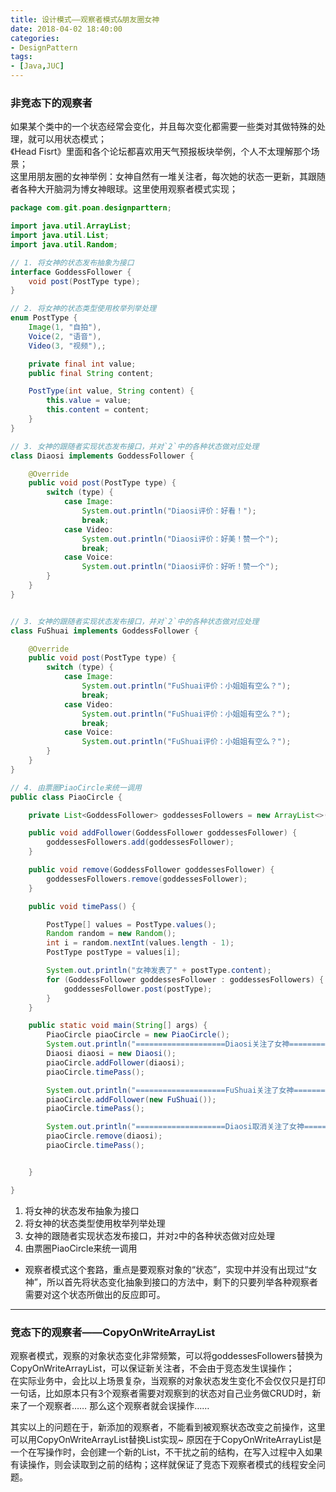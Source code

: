 ```yaml
---
title: 设计模式——观察者模式&朋友圈女神
date: 2018-04-02 18:40:00
categories:
- DesignPattern
tags:
- [Java,JUC]
---  
```


### 非竞态下的观察者
如果某个类中的一个状态经常会变化，并且每次变化都需要一些类对其做特殊的处理，就可以用状态模式；  
《Head Fisrt》里面和各个论坛都喜欢用天气预报板块举例，个人不太理解那个场景；  
这里用朋友圈的女神举例：女神自然有一堆关注者，每次她的状态一更新，其跟随者各种大开脑洞为博女神眼球。这里使用观察者模式实现；  

```java
package com.git.poan.designparttern;

import java.util.ArrayList;
import java.util.List;
import java.util.Random;

// 1. 将女神的状态发布抽象为接口
interface GoddessFollower {
    void post(PostType type);
}

// 2. 将女神的状态类型使用枚举列举处理
enum PostType {
    Image(1, "自拍"),
    Voice(2, "语音"),
    Video(3, "视频"),;

    private final int value;
    public final String content;

    PostType(int value, String content) {
        this.value = value;
        this.content = content;
    }
}

// 3. 女神的跟随者实现状态发布接口，并对`2`中的各种状态做对应处理
class Diaosi implements GoddessFollower {

    @Override
    public void post(PostType type) {
        switch (type) {
            case Image:
                System.out.println("Diaosi评价：好看！");
                break;
            case Video:
                System.out.println("Diaosi评价：好美！赞一个");
                break;
            case Voice:
                System.out.println("Diaosi评价：好听！赞一个");
        }
    }
}


// 3. 女神的跟随者实现状态发布接口，并对`2`中的各种状态做对应处理
class FuShuai implements GoddessFollower {

    @Override
    public void post(PostType type) {
        switch (type) {
            case Image:
                System.out.println("FuShuai评价：小姐姐有空么？");
                break;
            case Video:
                System.out.println("FuShuai评价：小姐姐有空么？");
                break;
            case Voice:
                System.out.println("FuShuai评价：小姐姐有空么？");
        }
    }
}

// 4. 由票圈PiaoCircle来统一调用  
public class PiaoCircle {

    private List<GoddessFollower> goddessesFollowers = new ArrayList<>();

    public void addFollower(GoddessFollower goddessesFollower) {
        goddessesFollowers.add(goddessesFollower);
    }

    public void remove(GoddessFollower goddessesFollower) {
        goddessesFollowers.remove(goddessesFollower);
    }

    public void timePass() {

        PostType[] values = PostType.values();
        Random random = new Random();
        int i = random.nextInt(values.length - 1);
        PostType postType = values[i];

        System.out.println("女神发表了" + postType.content);
        for (GoddessFollower goddessesFollower : goddessesFollowers) {
            goddessesFollower.post(postType);
        }
    }

    public static void main(String[] args) {
        PiaoCircle piaoCircle = new PiaoCircle();
        System.out.println("====================Diaosi关注了女神====================");
        Diaosi diaosi = new Diaosi();
        piaoCircle.addFollower(diaosi);
        piaoCircle.timePass();

        System.out.println("====================FuShuai关注了女神======================");
        piaoCircle.addFollower(new FuShuai());
        piaoCircle.timePass();

        System.out.println("====================Diaosi取消关注了女神====================");
        piaoCircle.remove(diaosi);
        piaoCircle.timePass();


    }

}
```  

1. 将女神的状态发布抽象为接口  
2. 将女神的状态类型使用枚举列举处理
3. 女神的跟随者实现状态发布接口，并对`2`中的各种状态做对应处理
4. 由票圈PiaoCircle来统一调用  

- 观察者模式这个套路，重点是要观察对象的“状态”，实现中并没有出现过“女神”，所以首先将状态变化抽象到接口的方法中，剩下的只要列举各种观察者需要对这个状态所做出的反应即可。

--- 
### 竞态下的观察者——CopyOnWriteArrayList
观察者模式，观察的对象状态变化非常频繁，可以将goddessesFollowers替换为CopyOnWriteArrayList，可以保证新关注者，不会由于竞态发生误操作；  
在实际业务中，会比以上场景复杂，当观察的对象状态发生变化不会仅仅只是打印一句话，比如原本只有3个观察者需要对观察到的状态对自己业务做CRUD时，新来了一个观察者…… 那么这个观察者就会误操作……  

其实以上的问题在于，新添加的观察者，不能看到被观察状态改变之前操作，这里可以用CopyOnWriteArrayList替换List实现~  原因在于CopyOnWriteArrayList是一个在写操作时，会创建一个新的List，不干扰之前的结构，在写入过程中入如果有读操作，则会读取到之前的结构；这样就保证了竞态下观察者模式的线程安全问题。  

